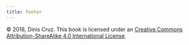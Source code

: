```yaml
---
title: footer
---
```


© 2018, Dinis Cruz. This book is licensed under an [Creative Commons Attribution-ShareAlike 4.0 International License](https://creativecommons.org/licenses/by-sa/4.0/).